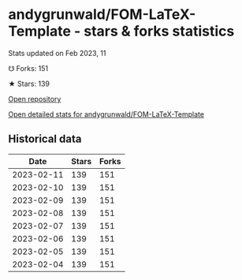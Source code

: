 # andygrunwald/FOM-LaTeX-Template - stars & forks statistics

Stats updated on Feb 2023, 11

☋ Forks: 151

★ Stars: 139

[Open repository](https://github.com/andygrunwald/FOM-LaTeX-Template)

[Open detailed stats for andygrunwald/FOM-LaTeX-Template](https://reviewgithub.com/rep/andygrunwald/FOM-LaTeX-Template)

## Historical data
| Date | Stars | Forks |
|------|-------|-------|
| 2023-02-11 | 139 | 151 | 
| 2023-02-10 | 139 | 151 | 
| 2023-02-09 | 139 | 151 | 
| 2023-02-08 | 139 | 151 | 
| 2023-02-07 | 139 | 151 | 
| 2023-02-06 | 139 | 151 | 
| 2023-02-05 | 139 | 151 | 
| 2023-02-04 | 139 | 151 | 

